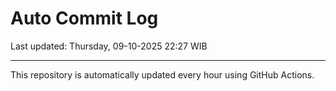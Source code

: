 # Auto Commit Log

Last updated: Thursday, 09-10-2025 22:27 WIB

---

This repository is automatically updated every hour using GitHub Actions.
